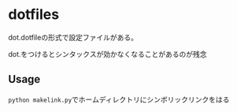 dotfiles
========

dot.dotfileの形式で設定ファイルがある。

dot.をつけるとシンタックスが効かなくなることがあるのが残念


## Usage
`python makelink.py`でホームディレクトリにシンボリックリンクをはる


